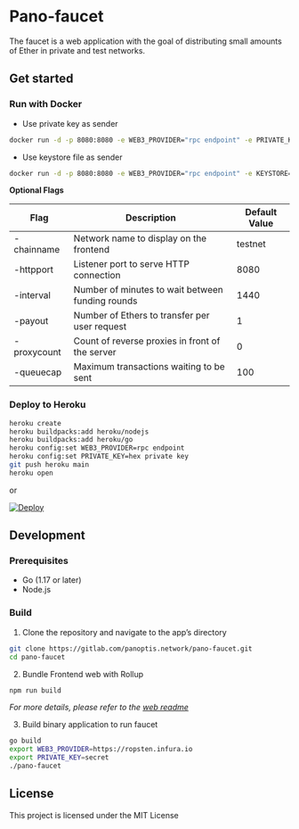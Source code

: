 # Pano-faucet
The faucet is a web application with the goal of distributing small amounts of Ether in private and test networks.

## Get started

### Run with Docker

* Use private key as sender
```bash
docker run -d -p 8080:8080 -e WEB3_PROVIDER="rpc endpoint" -e PRIVATE_KEY="hex private key" chainflag/pano-faucet:1.0.0 -httpport 8080
```

* Use keystore file as sender
```bash
docker run -d -p 8080:8080 -e WEB3_PROVIDER="rpc endpoint" -e KEYSTORE="keystore path" -v `pwd`/keystore:/app/keystore -v `pwd`/password.txt:/app/password.txt chainflag/pano-faucet:1.0.0 -httpport 8080
```

**Optional Flags**

| Flag        | Description                                      | Default Value
| ----------- | ------------------------------------------------ | -------------
| -chainname  | Network name to display on the frontend          | testnet
| -httpport   | Listener port to serve HTTP connection           | 8080
| -interval   | Number of minutes to wait between funding rounds | 1440
| -payout     | Number of Ethers to transfer per user request    | 1
| -proxycount | Count of reverse proxies in front of the server  | 0
| -queuecap   | Maximum transactions waiting to be sent          | 100

### Deploy to Heroku

```bash
heroku create
heroku buildpacks:add heroku/nodejs
heroku buildpacks:add heroku/go
heroku config:set WEB3_PROVIDER=rpc endpoint
heroku config:set PRIVATE_KEY=hex private key
git push heroku main
heroku open
```

or

[![Deploy](https://www.herokucdn.com/deploy/button.png)](https://heroku.com/deploy)

## Development

### Prerequisites

* Go (1.17 or later)
* Node.js

### Build

1. Clone the repository and navigate to the app’s directory
```bash
git clone https://gitlab.com/panoptis.network/pano-faucet.git
cd pano-faucet
```

2. Bundle Frontend web with Rollup
```bash
npm run build
```
_For more details, please refer to the [web readme](https://gitlab.com/panoptis.network/pano-faucet/blob/main/web/README.md)_

3. Build binary application to run faucet
```bash
go build
export WEB3_PROVIDER=https://ropsten.infura.io
export PRIVATE_KEY=secret
./pano-faucet
```

## License

This project is licensed under the MIT License
